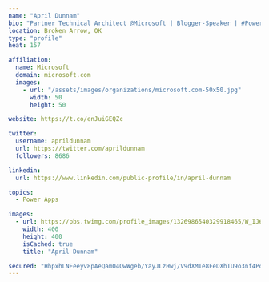```yaml
---
name: "April Dunnam"
bio: "Partner Technical Architect @Microsoft | Blogger-Speaker | #PowerApps, #PowerAutomate, #Office365, #SharePoint | #WIT | #Karaoke Queen"
location: Broken Arrow, OK
type: "profile"
heat: 157

affiliation:
  name: Microsoft
  domain: microsoft.com
  images:
    - url: "/assets/images/organizations/microsoft.com-50x50.jpg"
      width: 50
      height: 50

website: https://t.co/enJuiGEQZc

twitter:
  username: aprildunnam
  url: https://twitter.com/aprildunnam
  followers: 8686

linkedin:
  url: https://www.linkedin.com/public-profile/in/april-dunnam

topics:
  - Power Apps

images:
  - url: https://pbs.twimg.com/profile_images/1326986540329918465/W_IJ6Ih2_400x400.jpg
    width: 400
    height: 400
    isCached: true
    title: "April Dunnam"

secured: "HhpxhLNEeeyv8pAeQam04QwWgeb/YayJLzHwj/V9dXMIe8FeDXhTU9o3nf4Pd/wD9vHo9BXmbN7L4R8cMOv2TBn8nICHWndmNgGYfhtlcmMeoYL5K9otHAWT5qWjn/6o+/FXhw1sZ5/1xnZqRVVYNBEcgyJIZXn1zZqnOPia8y8p0Q6RTVxHgiueJrs+4RNFqkZoBb8N26kfzIvMF9dgTrN6DDQWNsQN8pDqmTrRs+VGHRmfzmcWbw8Ca1Giqj/R2mfmOhETXklQT4Tf9QXfXyaiy+fHPw+RRMT6q29jkLPHa136YtuKvpVSlCQhw9qNrRiE/SzTLA2m9DvsJjJdNBSaLmPyScn4qOBvFcOHjo26TUT4pnXHDUMFFQFSm35EEw3xukcpS/BXcwASxsNYP9/+YXz2mUNBxnUXzs7Lmnk=;tEVjQNxhaM7oaXGLxOP9Rw=="
---
```


